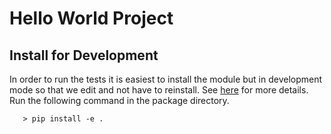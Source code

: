 # Hello World Project

## Install for Development

In order to run the tests it is easiest to install the module but in development mode so that we edit and not have to reinstall.
See [here](https://godatadriven.com/blog/a-practical-guide-to-using-setup-py/) for more details.
Run the following command in the package directory.

```
   > pip install -e .
```



